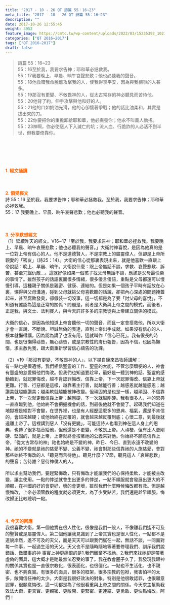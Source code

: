 ```yaml
---
title: "2017 - 10 - 26 QT 詩篇 55：16~23"
meta_title: "2017 - 10 - 26 QT 詩篇 55：16~23"
description: ""
date: 2017-10-26 12:55:45
weight: 3952
feature_image: https://cmtc.tw/wp-content/uploads/2022/03/15235392_10211799862337740_180693556567566654_o-1.webp
categories: ["QT 2016~2017"]
tags: ["QT 2016~2017"]
draft: false
---
```


<blockquote>詩篇 55：16~23<br />
55：16至於我，我要求告神；耶和華必拯救我。<br />
55：17我要晚上、早晨、晌午哀聲悲歎；他也必聽我的聲音。<br />
55：18他救贖我命脫離攻擊我的人，使我得享平安，因為與我相爭的人甚多。<br />
55：19那沒有更變、不敬畏神的人，從太古常存的神必聽見而苦待他。<br />
55：20他背了約，伸手攻擊與他和好的人。<br />
55：21他的口如奶油光滑，他的心卻懷著爭戰；他的話比油柔和，其實是拔出來的刀。<br />
55：22你要把你的重擔卸給耶和華，他必撫養你；他永不叫義人動搖。<br />
55：23神啊，你必使惡人下入滅亡的坑；流人血、行詭詐的人必活不到半世，但我要倚靠你。</blockquote><br />
&nbsp;<br />
<br />
&nbsp;<br />
<br />
<span style="color: #ff6600;"><strong>1. </strong><strong>經文誦讀</strong></span><br />
<br />
<span style="color: #ff6600;"><strong> </strong></span><br />
<br />
<span style="color: #ff6600;"><strong>2. </strong><strong>領受經文<br />
</strong></span>詩 55：16 至於我，我要求告神；耶和華必拯救我。至於我，我要求告神；耶和華必拯救我。<br />
55：17 我要晚上、早晨、晌午哀聲悲歎；他也必聽我的聲音。<br />
<br />
&nbsp;<br />
<br />
<span style="color: #ff6600;"><strong>3. 分享默想經文<br />
</strong></span>（1）延續昨天的經文。V16~17「至於我，我要求告神；耶和華必拯救我。我要晚上、早晨、晌午哀聲悲歎；他也必聽我的聲音。」大衛討神喜悅，是因為他真的是一位對上帝有信心的人。他不是道德賢人，不是宗教上的屬靈偉人，但卻是上帝所親愛的「密友」（詩25：14）。大衛的信心從那裏表現出來，就是他喜歡一直跟上帝說話：晚上、早晨、晌午。大衛說什麼：跟上帝無話不談，求救、哀聲悲歎、訴苦，甚至咒詛仇敵…。這就好像如果一個孩子找父母無話不談，應該是父母最快樂的事情了。雖然孩子的話語裏面很多情緒，很多傻言傻語，重點是父母都還可以慢慢引導，這種親子關係是親密、健康、連結的。但是如果一個孩子平時有話放在心裏，懶得與父母溝通，碰到父母就挑父母喜歡聽的話說，卻把內心深處的問題掩蓋起來，甚至腐敗發臭，卻假裝一切沒事，這一切都是為了要「討父母的喜悅」，不知道有誰認為這是正常的關係？問題是，前者是大衛與上帝之間的模式，而後者，正是我，與文士、法利賽人，與今天許許多多的宗教徒與上帝建立關係的模式。<br />
<br />
大衛的信心，是因為他知道上帝會聽他一切的聲音，而且一定會搭救他，所以大衛才會一直說、不斷說、坦誠無偽的表達，直到上帝出手成就。如果沒有信心的人，根本就懶得講，因為認為講了也沒有用，這就叫作「信心已死」。我有很長的時間，也是很懶得禱告，無心禱告，或是宗教性的膚衍報告，因為不信，也因為懶惰，求主赦免我，跟大衛重新學習信心禱告的功課。<br />
<br />
（2）v19「那沒有更變、不敬畏神的人」，以下擷自康來昌牧師講解：<br />
有一點也是很遺憾，我們相信聖靈的工作、聖靈的大能，不管怎麼頑梗的人，神會有豐盛的慈愛領他們悔改。但我們也知道要趁早，最好是一聽到神的話、聖靈的感動臨到，就認罪悔改，越不肯認罪悔改、信靠上帝，下一次認罪悔改、信靠上帝就更難。行善、行惡都是這樣，越靠著主行善，就越能行善；越感恩就越能感恩；越讚美就越能讚美；越柔軟就越能被神改變。但頑固的是也是一樣，越頑固、不信靠上帝，下一次就更難信靠上帝；越剛硬，下一次就越剛硬。我看很多人，神的恩典一直直臨到他，他始終不會把握機會的話，到最後他就不會變了。起碼我們知道在地獄裡是絕對不會變，在世界裡，也是有人經歷這麼多的恩典、福氣，還是不肯信的，會越來越硬；或他始終在反覆的，就會越來越反覆到底；心懷二意，到最後就遠離上帝了。這裡講到惡人「沒有更變」，可能這詩人也看到神在這人身上的恩典，也傳了很多福音給他，但他還是不更變，不敬畏上帝。人頑梗，但有比人更剛硬、堅固的，就是上帝，上帝就終會按著祂的公義來對他。你始終不願意信靠上帝，「從太古常存的神」祂也始終是不變的神，昨日、今日、直到永遠不改變的神。祂的不變就是祂的慈愛不變、公義不變，祂會對那些信靠祂的人施慈愛，會對那些始終不悔改的人「聽見而苦待他」。聽見什麼？17節，聽見這人「哀聲悲歎」的聲音；苦待誰？惡待神僕人的人。<br />
<br />
所以求主幫助我們，要趕緊悔改，只有悔改才能讓我們的心保持柔軟，才能被主改變，讓主使用。一點的悖逆就會生出更多的悖逆，一點不順服就會發展出更大的不順服，在神國的好的會更好，壞的會更壞，雖然我們什麼時候悔改都有救。但是越慢悔改，上帝必須管教的程度就必須更大，為了少受點苦，我們還是趁早順服，悔改歸正比較聰明一點。<br />
<br />
&nbsp;<br />
<br />
<span style="color: #ff6600;"><strong>4. 今天的回應<br />
</strong></span>我很喜歡大衛，第一個他實在很人性化，很像是我們一般人，不像離我們遙不可及的聖賢或是屬靈偉人。第二個他讓我見識到了上帝其實也是很人性化，一點都不是道貌岸然，遙不可及的天父，而是天天可以跟我們膩在一起，無話不談，一同面對每一件事，一起過生活的天父。天父也不是隨時隨地等著要修理我們、訓斥我們說錯話、做錯事的神 事實上神更痛恨的是1.我們離棄不找祂、2.我們來找祂卻是帶著虛偽的面具，這大概才是祂最無法忍受的事了。我在教會圈子久了，我發現我跟神的關係其實也是一直很宗教化，很表面化，也很僵化。一點也不生活化、也不親密、也不夠真實。有很多的面具，很多的框架，很多宗教的包袱，我害怕神的太多，敞開信任神的太少。大衛是我很好效法的對象。特別是他很敢認罪，也很願意認罪，很願意悔改，這一切都是為了他很看重與上帝之間的關係。今天求主幫助我效法大衛，更真實、更親密、更敞開、更緊密、更連結、更勇敢、更快點悔改，阿們！<br />
<br />
&nbsp;
        